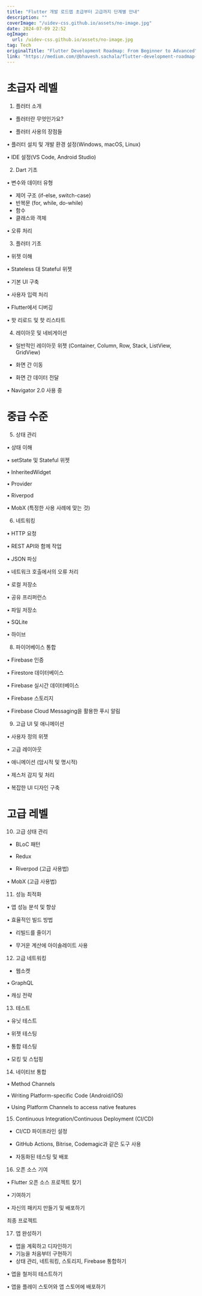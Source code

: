 ```yaml
---
title: "Flutter 개발 로드맵 초급부터 고급까지 단계별 안내"
description: ""
coverImage: "/uidev-css.github.io/assets/no-image.jpg"
date: 2024-07-09 22:52
ogImage: 
  url: /uidev-css.github.io/assets/no-image.jpg
tag: Tech
originalTitle: "Flutter Development Roadmap: From Beginner to Advanced"
link: "https://medium.com/@bhavesh.sachala/flutter-development-roadmap-from-beginner-to-advanced-06e6f65116ad"
---
```



# 초급자 레벨

1. 플러터 소개

- 플러터란 무엇인가요?

- 플러터 사용의 장점들

<div class="content-ad"></div>

• 플러터 설치 및 개발 환경 설정(Windows, macOS, Linux)

• IDE 설정(VS Code, Android Studio)

2. Dart 기초

• 변수와 데이터 유형

<div class="content-ad"></div>

- 제어 구조 (if-else, switch-case)
- 반복문 (for, while, do-while)
- 함수
- 클래스와 객체

<div class="content-ad"></div>

• 오류 처리

3. 플러터 기초

• 위젯 이해

• Stateless 대 Stateful 위젯

<div class="content-ad"></div>

• 기본 UI 구축

• 사용자 입력 처리

• Flutter에서 디버깅

• 핫 리로드 및 핫 리스타트

<div class="content-ad"></div>

4. 레이아웃 및 네비게이션

- 일반적인 레이아웃 위젯 (Container, Column, Row, Stack, ListView, GridView)

- 화면 간 이동

- 화면 간 데이터 전달

<div class="content-ad"></div>

• Navigator 2.0 사용 중

# 중급 수준

5. 상태 관리

• 상태 이해

<div class="content-ad"></div>

• setState 및 Stateful 위젯

• InheritedWidget

• Provider

• Riverpod

<div class="content-ad"></div>

• MobX (특정한 사용 사례에 맞는 것)

6. 네트워킹

• HTTP 요청

• REST API와 함께 작업

<div class="content-ad"></div>

• JSON 파싱

• 네트워크 호출에서의 오류 처리

• 로컬 저장소

• 공유 프리퍼런스

<div class="content-ad"></div>

• 파일 저장소

• SQLite

• 하이브

8. 파이어베이스 통합

<div class="content-ad"></div>

• Firebase 인증

• Firestore 데이터베이스

• Firebase 실시간 데이터베이스

• Firebase 스토리지

<div class="content-ad"></div>

• Firebase Cloud Messaging을 활용한 푸시 알림

9. 고급 UI 및 애니메이션

• 사용자 정의 위젯

• 고급 레이아웃

<div class="content-ad"></div>

• 애니메이션 (암시적 및 명시적)

• 제스처 감지 및 처리

• 복잡한 UI 디자인 구축

# 고급 레벨

<div class="content-ad"></div>

10. 고급 상태 관리

- BLoC 패턴

- Redux

- Riverpod (고급 사용법)

<div class="content-ad"></div>

• MobX (고급 사용법)

11. 성능 최적화

• 앱 성능 분석 및 향상

• 효율적인 빌드 방법

<div class="content-ad"></div>

- 리빌드를 줄이기

- 무거운 계산에 아이솔레이트 사용

12. 고급 네트워킹

- 웹소켓

<div class="content-ad"></div>

• GraphQL

• 캐싱 전략

13. 테스트

• 유닛 테스트

<div class="content-ad"></div>

• 위젯 테스팅

• 통합 테스팅

• 모킹 및 스텁핑

14. 네이티브 통합

<div class="content-ad"></div>

• Method Channels

• Writing Platform-specific Code (Android/iOS)

• Using Platform Channels to access native features

15. Continuous Integration/Continuous Deployment (CI/CD)

<div class="content-ad"></div>

- CI/CD 파이프라인 설정

- GitHub Actions, Bitrise, Codemagic과 같은 도구 사용

- 자동화된 테스팅 및 배포

16. 오픈 소스 기여

<div class="content-ad"></div>

• Flutter 오픈 소스 프로젝트 찾기

• 기여하기

• 자신의 패키지 만들기 및 배포하기

최종 프로젝트

<div class="content-ad"></div>

17. 앱 완성하기

- 앱을 계획하고 디자인하기
- 기능을 처음부터 구현하기
- 상태 관리, 네트워킹, 스토리지, Firebase 통합하기

<div class="content-ad"></div>

• 앱을 철저히 테스트하기

• 앱을 플레이 스토어와 앱 스토어에 배포하기